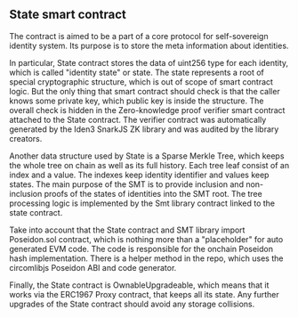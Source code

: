 ## State smart contract

The contract is aimed to be a part of a core protocol for self-sovereign identity system. Its purpose is to store the meta information about identities. 

In particular, State contract stores the data of uint256 type for each identity, which is called "identity state" or state. The state represents a root of special cryptographic structure, which is out of scope of smart contract logic. But the only thing that smart contract should check is that the caller knows some private key, which public key is inside the structure. The overall check is hidden in the Zero-knowledge proof verifier smart contract attached to the State contract. The verifier contract was automatically generated by the Iden3 SnarkJS ZK library and was audited by the library creators. 

Another data structure used by State is a Sparse Merkle Tree, which keeps the whole tree on chain as well as its full history. Each tree leaf consist of an index and a value. The indexes keep identity identifier and values keep states. The main purpose of the SMT is to provide inclusion and non-inclusion proofs of the states of identities into the SMT root. The tree processing logic is implemented by the Smt library contract linked to the state contract.

Take into account that the State contract and SMT library import Poseidon.sol contract, which is nothing more than a "placeholder" for auto generated EVM code. The code is responsible for the onchain Poseidon hash implementation. There is a helper method in the repo, which uses the circomlibjs Poseidon ABI and code generator.

Finally, the State contract is OwnableUpgradeable, which means that it works via the ERC1967 Proxy contract, that keeps all its state.  Any further upgrades of the State contract should avoid any storage collisions.
